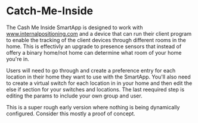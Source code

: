 # Catch-Me-Inside

The Cash Me Inside SmartApp is designed to work with www.internalpositioning.com and a device that can run their client program to enable the tracking of the client devices through different rooms in the home. This is effectivly an upgrade to presence sensors that instead of offery a binary home/not home can determine what room of your home you're in.

Users will need to go through and create a preference entry for each location in their home they want to use with the SmartApp. You'll also need to create a virtual switch for each location in in your home and then edit the else if section for your switches and locations. The last reequired step is editing the params to include your own group and user.

This is a super rough early version where nothing is being dynamically configured. Consider this mostly a proof of concept.
